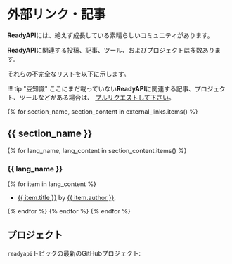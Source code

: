 # 外部リンク・記事

**ReadyAPI**には、絶えず成長している素晴らしいコミュニティがあります。

**ReadyAPI**に関連する投稿、記事、ツール、およびプロジェクトは多数あります。

それらの不完全なリストを以下に示します。

!!! tip "豆知識"
    ここにまだ載っていない**ReadyAPI**に関連する記事、プロジェクト、ツールなどがある場合は、 <a href="https://github.com/khulnasoft/readyapi/edit/master/docs/en/data/external_links.yml" class="external-link" target="_blank">プルリクエストして下さい</a>。

{% for section_name, section_content in external_links.items() %}

## {{ section_name }}

{% for lang_name, lang_content in section_content.items() %}

### {{ lang_name }}

{% for item in lang_content %}

* <a href="{{ item.link }}" class="external-link" target="_blank">{{ item.title }}</a> by <a href="{{ item.author_link }}" class="external-link" target="_blank">{{ item.author }}</a>.

{% endfor %}
{% endfor %}
{% endfor %}

## プロジェクト

`readyapi`トピックの最新のGitHubプロジェクト:

<div class="github-topic-projects">
</div>
